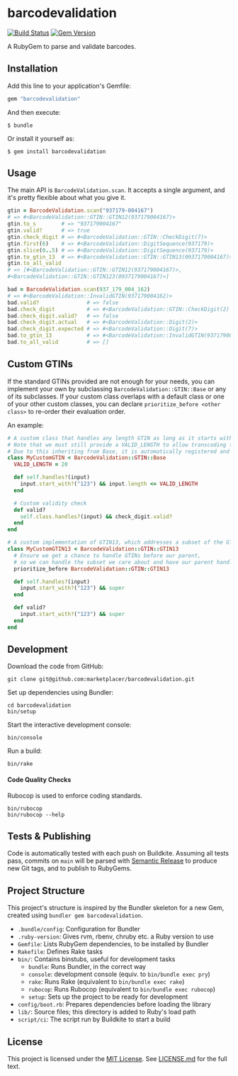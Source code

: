 barcodevalidation
=================

[![Build Status][ci-badge]][ci]
[![Gem Version][rubygems-badge]][rubygems]

[ci]: <https://buildkite.com/marketplacer/barcodevalidation>
[ci-badge]: <https://badge.buildkite.com/d0d578653bc319cd41e9adb2ac23f1c0d59cf56ee6cc329d78.svg?branch=main>
[rubygems]: <https://badge.fury.io/rb/barcodevalidation>
[rubygems-badge]: <https://badge.fury.io/rb/barcodevalidation.svg>

A RubyGem to parse and validate barcodes.



Installation
------------

Add this line to your application's Gemfile:

```ruby
gem "barcodevalidation"
```

And then execute:

    $ bundle

Or install it yourself as:

    $ gem install barcodevalidation



Usage
-----

The main API is `BarcodeValidation.scan`. It accepts a single argument,
and it's pretty flexible about what you give it.

```ruby
gtin = BarcodeValidation.scan("937179-004167")
# => #<BarcodeValidation::GTIN::GTIN12(937179004167)>
gtin.to_s        # => "937179004167"
gtin.valid?      # => true
gtin.check_digit # => #<BarcodeValidation::GTIN::CheckDigit(7)>
gtin.first(6)    # => #<BarcodeValidation::DigitSequence(937179)>
gtin.slice(0..5) # => #<BarcodeValidation::DigitSequence(937179)>
gtin.to_gtin_13  # => #<BarcodeValidation::GTIN::GTIN13(0937179004167)>
gtin.to_all_valid
# => [#<BarcodeValidation::GTIN::GTIN12(937179004167)>,
#<BarcodeValidation::GTIN::GTIN123(0937179004167)>]

bad = BarcodeValidation.scan(937_179_004_162)
# => #<BarcodeValidation::InvalidGTIN(937179004162)>
bad.valid?               # => false
bad.check_digit          # => #<BarcodeValidation::GTIN::CheckDigit(2) invalid: expected 7>
bad.check_digit.valid?   # => false
bad.check_digit.actual   # => #<BarcodeValidation::Digit(2)>
bad.check_digit.expected # => #<BarcodeValidation::Digit(7)>
bad.to_gtin_13           # => #<BarcodeValidation::InvalidGTIN(937179004162)>
bad.to_all_valid         # => []
```


Custom GTINs
------------

If the standard GTINs provided are not enough for your needs, you can implement your own by subclassing `BarcodeValidation::GTIN::Base` or any of its subclasses. If your custom class overlaps with a default class or one of your other custom classes, you can declare `prioritize_before <other class>` to re-order their evaluation order.

An example:

```ruby
# A custom class that handles any length GTIN as long as it starts with "123".
# Note that we must still provide a VALID_LENGTH to allow transcoding to other GTINs by zero-padding.
# Due to this inheriting from Base, it is automatically registered and added to the end of the list of classes to check if it `handles?` an input.
class MyCustomGTIN < BarcodeValidation::GTIN::Base
  VALID_LENGTH = 20

  def self.handles?(input)
    input.start_with?("123") && input.length <= VALID_LENGTH
  end

  # Custom validity check
  def valid?
    self.class.handles?(input) && check_digit.valid?
  end
end

# A custom implementation of GTIN13, which addresses a subset of the GTIN13 range.
class MyCustomGTIN13 < BarcodeValidation::GTIN::GTIN13
  # Ensure we get a chance to handle GTINs before our parent,
  # so we can handle the subset we care about and have our parent handle the rest.
  prioritize_before BarcodeValidation::GTIN::GTIN13

  def self.handles?(input)
    input.start_with?("123") && super
  end

  def valid?
    input.start_with?("123") && super
  end
end
```


Development
-----------

Download the code from GitHub:

```
git clone git@github.com:marketplacer/barcodevalidation.git
```

Set up dependencies using Bundler:

```
cd barcodevalidation
bin/setup
```

Start the interactive development console:

```
bin/console
```

Run a build:

```
bin/rake
```

#### Code Quality Checks

Rubocop is used to enforce coding standards.

```
bin/rubocop
bin/rubocop --help
```



Tests & Publishing
----------------------

Code is automatically tested with each push on Buildkite. Assuming all tests pass, commits on `main` will be parsed with [Semantic Release](https://github.com/semantic-release/semantic-release) to produce new Git tags, and to publish to RubyGems.



Project Structure
-----------------
This project's structure is inspired by the Bundler skeleton for a new
Gem, created using `bundler gem barcodevalidation`.

* `.bundle/config`: Configuration for Bundler
* `.ruby-version`: Gives rvm, rbenv, chruby etc. a Ruby version to use
* `Gemfile`: Lists RubyGem dependencies, to be installed by Bundler
* `Rakefile`: Defines Rake tasks
* `bin/`: Contains binstubs, useful for development tasks
    * `bundle`: Runs Bundler, in the correct way
    * `console`: development console (equiv. to `bin/bundle exec pry`)
    * `rake`: Runs Rake (equivalent to `bin/bundle exec rake`)
    * `rubocop`: Runs Rubocop (equivalent to `bin/bundle exec rubocop`)
    * `setup`: Sets up the project to be ready for development
* `config/boot.rb`: Prepares dependencies before loading the library
* `lib/`: Source files; this directory is added to Ruby's load path
* `script/ci`: The script run by Buildkite to start a build



License
-------

This project is licensed under the [MIT License]. See [LICENSE.md] for
the full text.

[MIT License]: <https://opensource.org/licenses/MIT>
[LICENSE.md]: <https://github.com/marketplacer/barcodevalidation/blob/main/LICENSE.md>
